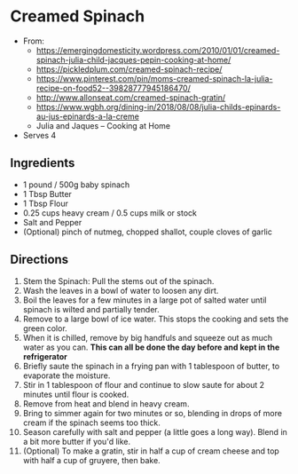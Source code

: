 # Creamed Spinach

* From:
    * https://emergingdomesticity.wordpress.com/2010/01/01/creamed-spinach-julia-child-jacques-pepin-cooking-at-home/
    * https://pickledplum.com/creamed-spinach-recipe/
    * https://www.pinterest.com/pin/moms-creamed-spinach-la-julia-recipe-on-food52--39828777945186470/
    * http://www.allonseat.com/creamed-spinach-gratin/
    * https://www.wgbh.org/dining-in/2018/08/08/julia-childs-epinards-au-jus-epinards-a-la-creme
    * Julia and Jaques – Cooking at Home
* Serves 4
## Ingredients

* 1 pound / 500g baby spinach
* 1 Tbsp Butter
* 1 Tbsp Flour
* 0.25 cups heavy cream / 0.5 cups milk or stock
* Salt and Pepper
* (Optional) pinch of nutmeg, chopped shallot, couple cloves of garlic

## Directions

1. Stem the Spinach: Pull the stems out of the spinach.
2. Wash the leaves in a bowl of water to loosen any dirt.
3. Boil the leaves for a few minutes in a large pot of salted water until spinach is wilted and partially tender.
4. Remove to a large bowl of ice water. This stops the cooking and sets the green color.
5. When it is chilled, remove by big handfuls and squeeze out as much water as you can.
   **This can all be done the day before and kept in the refrigerator**
6. Briefly saute the spinach in a frying pan with 1 tablespoon of butter, to evaporate the moisture.
7. Stir in 1 tablespoon of flour and continue to slow saute for about 2 minutes until flour is cooked.
8. Remove from heat and blend in heavy cream.
9. Bring to simmer again for two minutes or so, blending in drops of more cream if the spinach seems too thick.
10. Season carefully with salt and pepper (a little goes a long way). Blend in a bit more butter if you'd like.
11. (Optional) To make a gratin, stir in half a cup of cream cheese and top with half a cup of gruyere, then bake.
